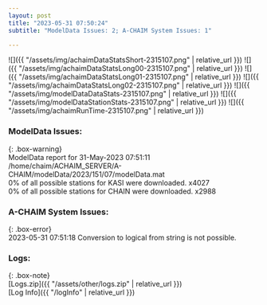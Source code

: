```yaml
---
layout: post
title: "2023-05-31 07:50:24"
subtitle: "ModelData Issues: 2; A-CHAIM System Issues: 1"

---
```


![]({{ "/assets/img/achaimDataStatsShort-2315107.png" | relative_url }})
![]({{ "/assets/img/achaimDataStatsLong00-2315107.png" | relative_url }})
![]({{ "/assets/img/achaimDataStatsLong01-2315107.png" | relative_url }})
![]({{ "/assets/img/achaimDataStatsLong02-2315107.png" | relative_url }})
![]({{ "/assets/img/modelDataDataStats-2315107.png" | relative_url }})
![]({{ "/assets/img/modelDataStationStats-2315107.png" | relative_url }})
![]({{ "/assets/img/achaimRunTime-2315107.png" | relative_url }})


### ModelData Issues:  
  
{: .box-warning}  
 ModelData report for 31-May-2023 07:51:11   
 /home/chaim/ACHAIM_SERVER/A-CHAIM/modelData/2023/151/07/modelData.mat   
 0% of all possible stations for KASI were downloaded. x4027   
 0% of all possible stations for CHAIN were downloaded. x2988   
  
### A-CHAIM System Issues:  
  
{: .box-error}  
2023-05-31 07:51:18 Conversion to logical from string is not possible.  

### Logs:  
  
{: .box-note}  
[Logs.zip]({{ "/assets/other/logs.zip" | relative_url }})  
[Log Info]({{ "/logInfo" | relative_url }})  
